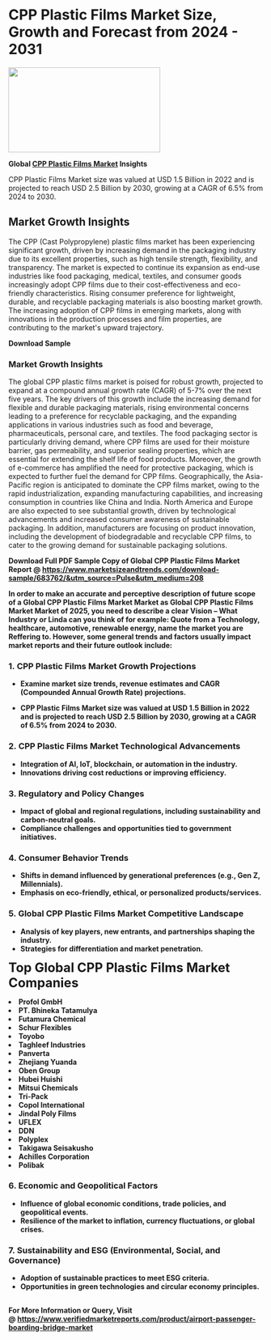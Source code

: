 <H1>CPP Plastic Films Market Size, Growth and Forecast from 2024 - 2031</H1><img class="aligncenter size-medium wp-image-584254" src="https://thirdeyenews.in/wp-content/uploads/2024/09/Global-Market-Research-300x168.jpeg" alt="" width="300" height="168" /><p><strong>Global&nbsp;<a href="https://www.marketsizeandtrends.com/download-sample/683762/&amp;utm_source=Pulse&amp;utm_medium=208">CPP Plastic Films Market</a> Insights</strong></p><p>CPP Plastic Films Market size was valued at USD 1.5 Billion in 2022 and is projected to reach USD 2.5 Billion by 2030, growing at a CAGR of 6.5% from 2024 to 2030.</p><p><h2>Market Growth Insights</h2> The CPP (Cast Polypropylene) plastic films market has been experiencing significant growth, driven by increasing demand in the packaging industry due to its excellent properties, such as high tensile strength, flexibility, and transparency. The market is expected to continue its expansion as end-use industries like food packaging, medical, textiles, and consumer goods increasingly adopt CPP films due to their cost-effectiveness and eco-friendly characteristics. Rising consumer preference for lightweight, durable, and recyclable packaging materials is also boosting market growth. The increasing adoption of CPP films in emerging markets, along with innovations in the production processes and film properties, are contributing to the market's upward trajectory. <p><strong>Download Sample</strong></p> <h3>Market Growth Insights</h3> The global CPP plastic films market is poised for robust growth, projected to expand at a compound annual growth rate (CAGR) of 5-7% over the next five years. The key drivers of this growth include the increasing demand for flexible and durable packaging materials, rising environmental concerns leading to a preference for recyclable packaging, and the expanding applications in various industries such as food and beverage, pharmaceuticals, personal care, and textiles. The food packaging sector is particularly driving demand, where CPP films are used for their moisture barrier, gas permeability, and superior sealing properties, which are essential for extending the shelf life of food products. Moreover, the growth of e-commerce has amplified the need for protective packaging, which is expected to further fuel the demand for CPP films. Geographically, the Asia-Pacific region is anticipated to dominate the CPP films market, owing to the rapid industrialization, expanding manufacturing capabilities, and increasing consumption in countries like China and India. North America and Europe are also expected to see substantial growth, driven by technological advancements and increased consumer awareness of sustainable packaging. In addition, manufacturers are focusing on product innovation, including the development of biodegradable and recyclable CPP films, to cater to the growing demand for sustainable packaging solutions. <p><strong></p><p><span class=""><strong>Download Full PDF Sample Copy of Global CPP Plastic Films Market Report</strong> @ <a href="https://www.marketsizeandtrends.com/download-sample/683762/&amp;utm_source=Pulse&amp;utm_medium=208" target="_blank">https://www.marketsizeandtrends.com/download-sample/683762/&amp;utm_source=Pulse&amp;utm_medium=208</a></span></p><p>In order to make an accurate and perceptive description of future scope of a Global&nbsp;CPP Plastic Films Market Market as Global&nbsp;CPP Plastic Films Market Market of 2025, you need to describe a clear Vision &ndash; What Industry or Linda can you think of for example: Quote from a Technology, healthcare, automotive, renewable energy, name the market you are Reffering to. However, some general trends and factors usually impact market reports and their future outlook include:</p><h3>1.&nbsp;<strong>CPP Plastic Films Market Growth Projections</strong></h3><ul><li>Examine market size trends, revenue estimates and CAGR (Compounded Annual Growth Rate) projections.</li><li><p>CPP Plastic Films Market size was valued at USD 1.5 Billion in 2022 and is projected to reach USD 2.5 Billion by 2030, growing at a CAGR of 6.5% from 2024 to 2030.</p></li></ul><h3>2.&nbsp;<strong>CPP Plastic Films Market Technological Advancements</strong></h3><ul><li>Integration of AI, IoT, blockchain, or automation in the industry.</li><li>Innovations driving cost reductions or improving efficiency.</li></ul><h3>3.&nbsp;<strong>Regulatory and Policy Changes</strong></h3><ul><li>Impact of global and regional regulations, including sustainability and carbon-neutral goals.</li><li>Compliance challenges and opportunities tied to government initiatives.</li></ul><h3>4.&nbsp;<strong>Consumer Behavior Trends</strong></h3><ul><li>Shifts in demand influenced by generational preferences (e.g., Gen Z, Millennials).</li><li>Emphasis on eco-friendly, ethical, or personalized products/services.</li></ul><h3>5.&nbsp;<strong>Global CPP Plastic Films Market Competitive Landscape</strong></h3><ul><li>Analysis of key players, new entrants, and partnerships shaping the industry.</li><li>Strategies for differentiation and market penetration.</li></ul><p data-pm-slice="1 1 []"><span style="color: inherit; font-family: inherit; font-size: 25px;">Top Global CPP Plastic Films Market Companies</span></p><div class="" data-test-id=""><p><li>Profol GmbH</li><li> PT. Bhineka Tatamulya</li><li> Futamura Chemical</li><li> Schur Flexibles</li><li> Toyobo</li><li> Taghleef Industries</li><li> Panverta</li><li> Zhejiang Yuanda</li><li> Oben Group</li><li> Hubei Huishi</li><li> Mitsui Chemicals</li><li> Tri-Pack</li><li> Copol International</li><li> Jindal Poly Films</li><li> UFLEX</li><li> DDN</li><li> Polyplex</li><li> Takigawa Seisakusho</li><li> Achilles Corporation</li><li> Polibak</li></p></div><h3>6.&nbsp;<strong>Economic and Geopolitical Factors</strong></h3><ul><li>Influence of global economic conditions, trade policies, and geopolitical events.</li><li>Resilience of the market to inflation, currency fluctuations, or global crises.</li></ul><h3>7.&nbsp;<strong>Sustainability and ESG (Environmental, Social, and Governance)</strong></h3><ul><li>Adoption of sustainable practices to meet ESG criteria.</li><li>Opportunities in green technologies and circular economy principles.</li></ul><h2><strong style="font-size: 14px;">For More Information or Query, Visit @&nbsp;</strong><a style="background-color: #ffffff; font-size: 14px;" href="https://www.marketsizeandtrends.com/report/cpp-plastic-films-market/" target="_blank">https://www.verifiedmarketreports.com/product/airport-passenger-boarding-bridge-market</a></h2>

